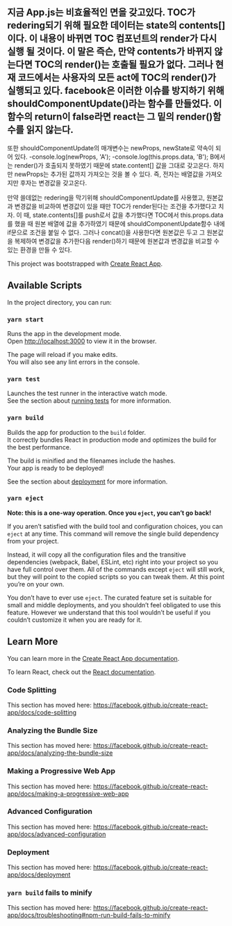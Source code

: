 ## 지금 App.js는 비효율적인 면을 갖고있다. TOC가 redering되기 위해 필요한 데이터는 state의 contents[]이다. 이 내용이 바뀌면 TOC 컴포넌트의 render가 다시 실행 될 것이다. 이 말은 즉슨, 만약 contents가 바뀌지 않는다면 TOC의 render()는 호출될 필요가 없다. 그러나 현재 코드에서는 사용자의 모든 act에 TOC의 render()가 실행되고 있다. facebook은 이러한 이슈를 방지하기 위해 shouldComponentUpdate()라는 함수를 만들었다. 이 함수의 return이 false라면 react는 그 밑의 render()함수를 읽지 않는다. 


또한 shouldComponentUpdate의 매개변수는 newProps, newState로 약속이 되어 있다. 
 -console.log(newProps, 'A');
 -console.log(this.props.data, 'B');
B에서는 render()가 호출되지 못하였기 때문에 state.content[] 값을 그대로 갖고온다. 하지만 newProps는 추가된 값까지 가져오는 것을 볼 수 있다. 즉, 전자는 배열값을 가져오지만 후자는 변경값을 갖고온다. 


만약 쓸데없는 redering을 막기위해 shouldComponentUpdate를 사용했고, 원본값과 변경값을 비교하여 변경값이 있을 때만 TOC가 render된다는 조건을 추가했다고 치자. 이 때, state.contents[]를 push로서 값을 추가했다면 TOC에서 this.props.data를 했을 때 원본 배열에 값을 추가하였기 때문에 shouldComponentUpdate함수 내에 if문으로 조건을 붙일 수 없다. 그러나 concat()을 사용한다면 원본값은 두고 그 원본값을 복제하여 변경값을 추가한다음 render()하기 때문에 원본값과 변경값을 비교할 수 있는 환경을 만들 수 있다.

This project was bootstrapped with [Create React App](https://github.com/facebook/create-react-app).

## Available Scripts

In the project directory, you can run:

### `yarn start`

Runs the app in the development mode.<br />
Open [http://localhost:3000](http://localhost:3000) to view it in the browser.

The page will reload if you make edits.<br />
You will also see any lint errors in the console.

### `yarn test`

Launches the test runner in the interactive watch mode.<br />
See the section about [running tests](https://facebook.github.io/create-react-app/docs/running-tests) for more information.

### `yarn build`

Builds the app for production to the `build` folder.<br />
It correctly bundles React in production mode and optimizes the build for the best performance.

The build is minified and the filenames include the hashes.<br />
Your app is ready to be deployed!

See the section about [deployment](https://facebook.github.io/create-react-app/docs/deployment) for more information.

### `yarn eject`

**Note: this is a one-way operation. Once you `eject`, you can’t go back!**

If you aren’t satisfied with the build tool and configuration choices, you can `eject` at any time. This command will remove the single build dependency from your project.

Instead, it will copy all the configuration files and the transitive dependencies (webpack, Babel, ESLint, etc) right into your project so you have full control over them. All of the commands except `eject` will still work, but they will point to the copied scripts so you can tweak them. At this point you’re on your own.

You don’t have to ever use `eject`. The curated feature set is suitable for small and middle deployments, and you shouldn’t feel obligated to use this feature. However we understand that this tool wouldn’t be useful if you couldn’t customize it when you are ready for it.

## Learn More

You can learn more in the [Create React App documentation](https://facebook.github.io/create-react-app/docs/getting-started).

To learn React, check out the [React documentation](https://reactjs.org/).

### Code Splitting

This section has moved here: https://facebook.github.io/create-react-app/docs/code-splitting

### Analyzing the Bundle Size

This section has moved here: https://facebook.github.io/create-react-app/docs/analyzing-the-bundle-size

### Making a Progressive Web App

This section has moved here: https://facebook.github.io/create-react-app/docs/making-a-progressive-web-app

### Advanced Configuration

This section has moved here: https://facebook.github.io/create-react-app/docs/advanced-configuration

### Deployment

This section has moved here: https://facebook.github.io/create-react-app/docs/deployment

### `yarn build` fails to minify

This section has moved here: https://facebook.github.io/create-react-app/docs/troubleshooting#npm-run-build-fails-to-minify
